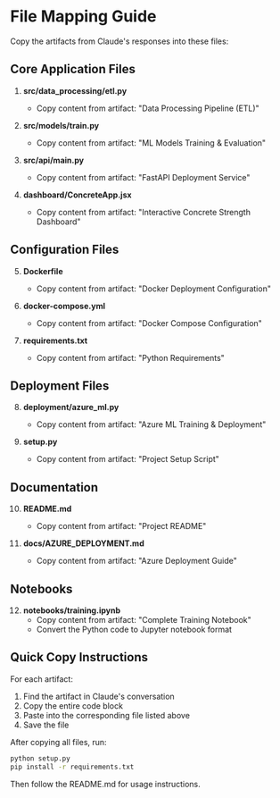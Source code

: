 # File Mapping Guide

Copy the artifacts from Claude's responses into these files:

## Core Application Files

1. **src/data_processing/etl.py**
   - Copy content from artifact: "Data Processing Pipeline (ETL)"
   
2. **src/models/train.py**
   - Copy content from artifact: "ML Models Training & Evaluation"
   
3. **src/api/main.py**
   - Copy content from artifact: "FastAPI Deployment Service"
   
4. **dashboard/ConcreteApp.jsx**
   - Copy content from artifact: "Interactive Concrete Strength Dashboard"

## Configuration Files

5. **Dockerfile**
   - Copy content from artifact: "Docker Deployment Configuration"
   
6. **docker-compose.yml**
   - Copy content from artifact: "Docker Compose Configuration"
   
7. **requirements.txt**
   - Copy content from artifact: "Python Requirements"

## Deployment Files

8. **deployment/azure_ml.py**
   - Copy content from artifact: "Azure ML Training & Deployment"
   
9. **setup.py**
   - Copy content from artifact: "Project Setup Script"

## Documentation

10. **README.md**
    - Copy content from artifact: "Project README"
    
11. **docs/AZURE_DEPLOYMENT.md**
    - Copy content from artifact: "Azure Deployment Guide"

## Notebooks

12. **notebooks/training.ipynb**
    - Copy content from artifact: "Complete Training Notebook"
    - Convert the Python code to Jupyter notebook format

## Quick Copy Instructions

For each artifact:
1. Find the artifact in Claude's conversation
2. Copy the entire code block
3. Paste into the corresponding file listed above
4. Save the file

After copying all files, run:
```bash
python setup.py
pip install -r requirements.txt
```

Then follow the README.md for usage instructions.
